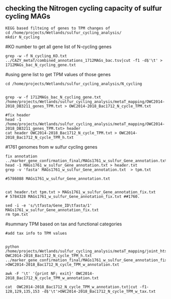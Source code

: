 ## checking the Nitrogen cycling capacity of sulfur cycling MAGs

```
KEGG based filteing of genes to TPM changes of 
cd /home/projects/Wetlands/sulfur_cycling_analysis/
mkdir N_cycling

```

#KO number to get all gene list of N-cycling genes
```
grep -w -f N_cycling_KO.txt ../CAZY_metaT/combined_annotations_1712MAGs_bac.tsv|cut -f1 -d$'\t' > 1712MAGs_bac_N_cycling_gene.txt
```

#using gene list to get TPM values of those genes
```
cd /home/projects/Wetlands/sulfur_cycling_analysis/N_cycling


grep -w -f 1712MAGs_bac_N_cycling_gene.txt /home/projects/Wetlands/sulfur_cycling_analysis/metaT_mapping/OWC2014-2018_DB3211_genes_TPM.txt > OWC2014-2018_Bac1712_N_cycle_TPM.txt

#fix header
head -1 /home/projects/Wetlands/sulfur_cycling_analysis/metaT_mapping/OWC2014-2018_DB3211_genes_TPM.txt> header 
cat header OWC2014-2018_Bac1712_N_cycle_TPM.txt > OWC2014-2018_Bac1712_N_cycle_TPM_h.txt

```

#1761 genomes from w sulfur cycling genes
```
fix annotation
../marker_gene_confirmation_final/MAGs1761_w_sulfur_Gene_annotation.txt
head -1 MAGs1761_w_sulfur_Gene_annotation.txt > header.txt
grep -v 'fasta' MAGs1761_w_sulfur_Gene_annotation.txt  > tpm.txt 

#5786088 MAGs1761_w_sulfur_Gene_annotation.txt


cat header.txt tpm.txt > MAGs1761_w_sulfur_Gene_annotation_fix.txt
# 5784328 MAGs1761_w_sulfur_Gene_annotation_fix.txt ##1760. 

sed -i -e 's/\tfasta/Gene_ID\tfasta/1' MAGs1761_w_sulfur_Gene_annotation_fix.txt
rm tpm.txt
```

#summary TPM based on tax and functional categories
```
#add tax info to TPM values


python /home/projects/Wetlands/sulfur_cycling_analysis/metaT_mapping/joint_htseq_output.py OWC2014-2018_Bac1712_N_cycle_TPM_h.txt ../marker_gene_confirmation_final/MAGs1761_w_sulfur_Gene_annotation_fix.txt >OWC2014-2018_Bac1712_N_cycle_TPM_w_annotation.txt

awk -F '\t' '{print NF; exit}' OWC2014-2018_Bac1712_N_cycle_TPM_w_annotation.txt

cat  OWC2014-2018_Bac1712_N_cycle_TPM_w_annotation.txt|cut -f1-128,129,135,153 -d$'\t'>OWC2014-2018_Bac1712_N_cycle_TPM_w_tax.txt

```

